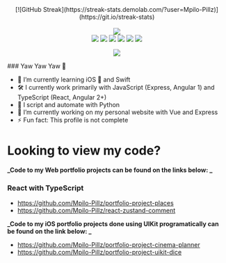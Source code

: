 <div align="center">
[![GitHub Streak](https://streak-stats.demolab.com/?user=Mpilo-Pillz)](https://git.io/streak-stats)
</div>
<br>
<div align="center">

  <img src="https://github-readme-stats.vercel.app/api/top-langs/?username=Mpilo-Pillz&theme=radical&bg_color=282828&hide_border=true&include_all_commits=true&count_private=true&layout=compact"/>
</div>

<div align="center">
  <img src="https://img.shields.io/badge/JavaScript-000000.svg?style=for-the-badge&logo=javascript&logoColor=F7E017">
  <img src="https://img.shields.io/badge/TypeScript-15B5B0.svg?style=for-the-badge&logo=typescript&logoColor=white">
  <img src="https://img.shields.io/badge/Python-3670A0?style=for-the-badge&logo=python&logoColor=ffdd54">
  <img src="https://img.shields.io/badge/Swift-00AED8.svg?style=for-the-badge&logo=swift&logoColor=white">
  <img src="https://img.shields.io/badge/HTML5-F26624.svg?style=for-the-badge&logo=html5&logoColor=white">
  <img src="https://img.shields.io/badge/CSS-2465F1.svg?style=for-the-badge&logo=CSS3&logoColor=white">
</div>

<p align="center">
  <img src="https://activity-graph.herokuapp.com/graph?username=Mpilo-Pillz&custom_title=Mpilo%27s%20Contribution%20Graph&theme=radical&bg_color=282828&hide_border=true&line=d1a01f&point=c58545"/>
</p>
### Yaw Yaw Yaw 👋

- 🌱 I’m currently learning iOS 📱 and Swift
- 🛠 I currently work primarily with JavaScript (Express, Angular 1) and TypeScript (React, Angular 2+)
- 🐍 I script and automate with Python
- 🔭 I’m currently working on my personal website with Vue and Express
- ⚡ Fun fact: This profile is not complete

# Looking to view my code?

**_Code to my Web portfolio projects can be found on the links below: _**

### React with TypeScript

- https://github.com/Mpilo-Pillz/portfolio-project-places
- https://github.com/Mpilo-Pillz/react-zustand-comment

**_Code to my iOS portfolio projects done using UIKit programatically can be found on the link below: _**

- https://github.com/Mpilo-Pillz/portfolio-project-cinema-planner
- https://github.com/Mpilo-Pillz/portfolio-project-uikit-dice
<!--
**Mpilo-Pillz/Mpilo-Pillz** is a ✨ _special_ ✨ repository because its `README.md` (this file) appears on your GitHub profile.

Here are some ideas to get you started:

- 🔭 I’m currently working on ...
- 🌱 I’m currently learning ...
- 👯 I’m looking to collaborate on ...
- 🤔 I’m looking for help with ...
- 💬 Ask me about ...
- 📫 How to reach me: ...
- 😄 Pronouns: ...
- ⚡ Fun fact: ...
  -->
